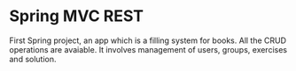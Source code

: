 # Spring MVC REST

First Spring project, an app which is a filling system for books. All the CRUD operations are avaiable. It involves management of users, groups, exercises and solution. 
